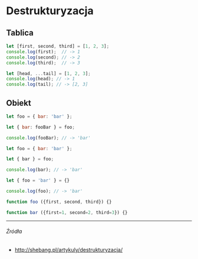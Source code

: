 # Destrukturyzacja

## Tablica

```js
let [first, second, third] = [1, 2, 3];
console.log(first);  // -> 1
console.log(second); // -> 2
console.log(third);  // -> 3
```

```js
let [head, ...tail] = [1, 2, 3];
console.log(head); // -> 1
console.log(tail); // -> [2, 3]
```

## Obiekt

```js
let foo = { bar: 'bar' };

let { bar: fooBar } = foo;

console.log(fooBar); // -> 'bar' 
```

```js
let foo = { bar: 'bar' };

let { bar } = foo;

console.log(bar); // -> 'bar'
```

```js
let { foo = 'bar' } = {}

console.log(foo); // -> 'bar'
```

```js
function foo ({first, second, third}) {}

function bar ({first=1, second=2, third=3}) {}
```

---

###### Źródła

* http://shebang.pl/artykuly/destrukturyzacja/